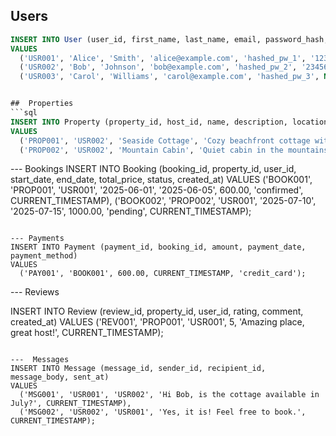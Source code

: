 ##  Users
```sql
INSERT INTO User (user_id, first_name, last_name, email, password_hash, phone_number, role, created_at)
VALUES 
  ('USR001', 'Alice', 'Smith', 'alice@example.com', 'hashed_pw_1', '1234567890', 'guest', CURRENT_TIMESTAMP),
  ('USR002', 'Bob', 'Johnson', 'bob@example.com', 'hashed_pw_2', '2345678901', 'host', CURRENT_TIMESTAMP),
  ('USR003', 'Carol', 'Williams', 'carol@example.com', 'hashed_pw_3', NULL, 'admin', CURRENT_TIMESTAMP);


##  Properties
```sql
INSERT INTO Property (property_id, host_id, name, description, location, price_per_night, created_at, updated_at)
VALUES 
  ('PROP001', 'USR002', 'Seaside Cottage', 'Cozy beachfront cottage with 2 bedrooms.', 'Malibu, CA', 150.00, CURRENT_TIMESTAMP, CURRENT_TIMESTAMP),
  ('PROP002', 'USR002', 'Mountain Cabin', 'Quiet cabin in the mountains with a hot tub.', 'Aspen, CO', 200.00, CURRENT_TIMESTAMP, CURRENT_TIMESTAMP);
```

--- Bookings
INSERT INTO Booking (booking_id, property_id, user_id, start_date, end_date, total_price, status, created_at)
VALUES 
  ('BOOK001', 'PROP001', 'USR001', '2025-06-01', '2025-06-05', 600.00, 'confirmed', CURRENT_TIMESTAMP),
  ('BOOK002', 'PROP002', 'USR001', '2025-07-10', '2025-07-15', 1000.00, 'pending', CURRENT_TIMESTAMP);
```

--- Payments
INSERT INTO Payment (payment_id, booking_id, amount, payment_date, payment_method)
VALUES 
  ('PAY001', 'BOOK001', 600.00, CURRENT_TIMESTAMP, 'credit_card');
```

--- Reviews

INSERT INTO Review (review_id, property_id, user_id, rating, comment, created_at)
VALUES 
  ('REV001', 'PROP001', 'USR001', 5, 'Amazing place, great host!', CURRENT_TIMESTAMP);
```

---  Messages
INSERT INTO Message (message_id, sender_id, recipient_id, message_body, sent_at)
VALUES 
  ('MSG001', 'USR001', 'USR002', 'Hi Bob, is the cottage available in July?', CURRENT_TIMESTAMP),
  ('MSG002', 'USR002', 'USR001', 'Yes, it is! Feel free to book.', CURRENT_TIMESTAMP);
```
